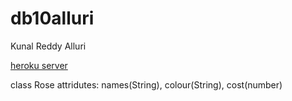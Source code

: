 # db10alluri

Kunal Reddy Alluri

[heroku server](https://db10alluri.herokuapp.com/)

class Rose attridutes: names(String), colour(String), cost(number)
